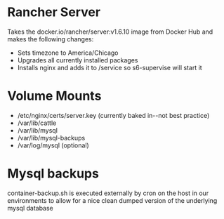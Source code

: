 # Rancher Server

Takes the docker.io/rancher/server:v1.6.10 image from Docker Hub and makes the following changes:

- Sets timezone to America/Chicago
- Upgrades all currently installed packages
- Installs nginx and adds it to /service so s6-supervise will start it

# Volume Mounts
- /etc/nginx/certs/server.key (currently baked in--not best practice)
- /var/lib/cattle
- /var/lib/mysql
- /var/lib/mysql-backups
- /var/log/mysql (optional)
 
# Mysql backups

container-backup.sh is executed externally by cron on the host in our environments to allow for a nice clean dumped version of the underlying mysql database
